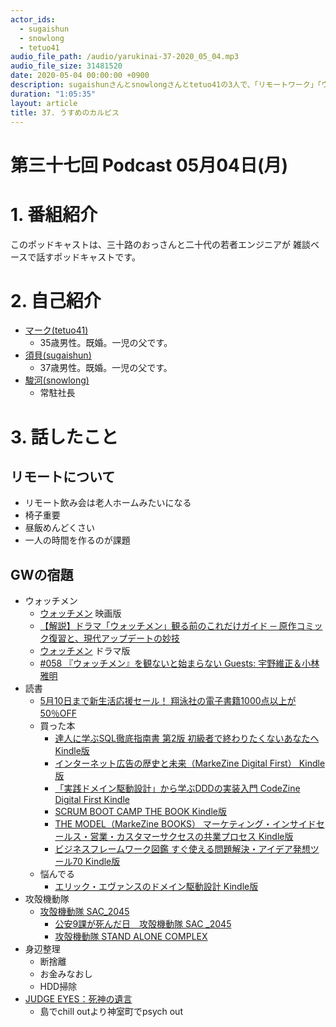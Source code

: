 ```yaml
---
actor_ids:
  - sugaishun
  - snowlong
  - tetuo41
audio_file_path: /audio/yarukinai-37-2020_05_04.mp3
audio_file_size: 31481520
date: 2020-05-04 00:00:00 +0900
description: sugaishunさんとsnowlongさんとtetuo41の3人で、「リモートワーク」「ウォッチメン」「GWに読みたい本」について話しました。
duration: "1:05:35"
layout: article
title: 37. うすめのカルピス
---
```


# 第三十七回 Podcast 05月04日(月)

# 1. 番組紹介
  このポッドキャストは、三十路のおっさんと二十代の若者エンジニアが
  雑談ベースで話すポッドキャストです。

# 2. 自己紹介
- [マーク(tetuo41)](https://twitter.com/tetuo41)
    - 35歳男性。既婚。一児の父です。
- [須貝(sugaishun)](https://twitter.com/sugaishun)
    - 37歳男性。既婚。一児の父です。
- [駿河(snowlong)](https://twitter.com/_snowlong)
    - 常駐社長

# 3. 話したこと

## リモートについて
- リモート飲み会は老人ホームみたいになる
- 椅子重要
- 昼飯めんどくさい
- 一人の時間を作るのが課題

## GWの宿題
- ウォッチメン
  - [ウォッチメン](https://movies.yahoo.co.jp/movie/332598/) 映画版
  - [【解説】ドラマ「ウォッチメン」観る前のこれだけガイド ─ 原作コミック復習と、現代アップデートの妙技](https://theriver.jp/watchmen-starchannel/)
  - [ウォッチメン](https://www.star-ch.jp/drama/watchmen/sid=1/p=t/) ドラマ版
  - [#058 『ウォッチメン』を観ないと始まらない Guests: 宇野維正＆小林雅明](https://open.spotify.com/episode/5XfBLhpB81QR6CzrMeL3rz)
- 読書
  - [5月10日まで新生活応援セール！ 翔泳社の電子書籍1000点以上が50％OFF](https://www.shoeisha.co.jp/book/campaign/ebook202004)
  - 買った本
    - [達人に学ぶSQL徹底指南書 第2版 初級者で終わりたくないあなたへ Kindle版](https://amzn.to/2WaPo4n)
    - [インターネット広告の歴史と未来（MarkeZine Digital First） Kindle版](https://amzn.to/3cZGA8h)
    - [「実践ドメイン駆動設計」から学ぶDDDの実装入門 CodeZine Digital First Kindle](https://amzn.to/2VNbNpu)
    - [SCRUM BOOT CAMP THE BOOK Kindle版](https://amzn.to/2VRNE1f)
    - [THE MODEL（MarkeZine BOOKS） マーケティング・インサイドセールス・営業・カスタマーサクセスの共業プロセス Kindle版](https://amzn.to/2VPdQJK)
    - [ビジネスフレームワーク図鑑 すぐ使える問題解決・アイデア発想ツール70 Kindle版](https://amzn.to/3f5Ms1C)
  - 悩んでる
    - [エリック・エヴァンスのドメイン駆動設計 Kindle版](https://amzn.to/3cUhIie)
- 攻殻機動隊
  - [攻殻機動隊 SAC_2045](https://www.netflix.com/jp/title/81030224)
    - [公安9課が死んだ日　攻殻機動隊 SAC _2045](https://note.com/otaku_dead4545/n/ne39fd75a511d)
    - [攻殻機動隊 STAND ALONE COMPLEX](https://www.netflix.com/jp/title/70213091)
- 身辺整理
  - 断捨離
  - お金みなおし
  - HDD掃除
- [JUDGE EYES：死神の遺言](http://ryu-ga-gotoku.com/judgeeyes/)
    - 島でchill outより神室町でpsych out
